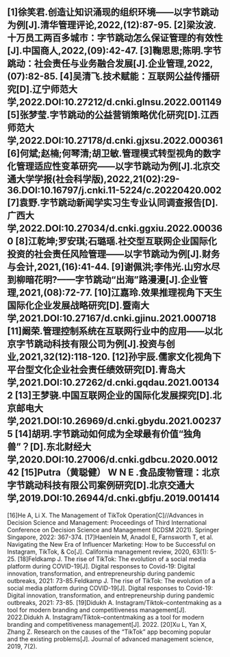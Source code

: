 [1]徐笑君.创造让知识涌现的组织环境——以字节跳动为例[J].清华管理评论,2022,(12):87-95.
[2]梁汝波.十万员工两百多城市：字节跳动怎么保证管理的有效性[J].中国商人,2022,(09):42-47.
[3]鞠思思;陈明.字节跳动：社会责任与业务融合发展[J].企业管理,2022,(07):82-85.
[4]吴清飞.技术赋能：互联网公益传播研究[D].辽宁师范大学,2022.DOI:10.27212/d.cnki.glnsu.2022.001149
[5]张梦莹.字节跳动的公益营销策略优化研究[D].江西师范大学,2022.DOI:10.27178/d.cnki.gjxsu.2022.000361
[6]何斌;赵楠;何琴清;胡卫敏.管理模式转型视角的数字化管理适应性变革研究——以字节跳动为例[J].北京交通大学学报(社会科学版),2022,21(02):29-36.DOI:10.16797/j.cnki.11-5224/c.20220420.002
[7]袁野.字节跳动新闻学实习生专业认同调查报告[D].广西大学,2022.DOI:10.27034/d.cnki.ggxiu.2022.000360
[8]江乾坤;罗安琪;石璐瑶.社交型互联网企业国际化投资的社会责任风险管理——以字节跳动为例[J].财务与会计,2021,(16):41-44.
[9]谢佩洪;李伟光.山穷水尽到柳暗花明?——字节跳动“出海”路漫漫[J].企业管理,2021,(08):72-77.
[10]江嘉玲.效果推理视角下天生国际化企业发展战略研究[D].暨南大学,2021.DOI:10.27167/d.cnki.gjinu.2021.000718
[11]阚荣.管理控制系统在互联网行业中的应用——以北京字节跳动科技有限公司为例[J].投资与创业,2021,32(12):118-120.
[12]孙宇辰.儒家文化视角下平台型文化企业社会责任绩效研究[D].青岛大学,2021.DOI:10.27262/d.cnki.gqdau.2021.001342
[13]王梦骁.中国互联网企业的国际化发展探究[D].北京邮电大学,2021.DOI:10.26969/d.cnki.gbydu.2021.002375
[14]胡玥.字节跳动如何成为全球最有价值“独角兽”？[D].东北财经大学,2020.DOI:10.27006/d.cnki.gdbcu.2020.001242
[15]Putra（黄聪健） W N E .食品废物管理：北京字节跳动科技有限公司案例研究[D].北京交通大学,2019.DOI:10.26944/d.cnki.gbfju.2019.001414
---
[16]He A, Li X. The Management of TikTok Operation[C]//Advances in Decision Science and Management: Proceedings of Third International Conference on Decision Science and Management (ICDSM 2021). Springer Singapore, 2022: 367-374.
[17]Haenlein M, Anadol E, Farnsworth T, et al. Navigating the New Era of Influencer Marketing: How to be Successful on Instagram, TikTok, & Co[J]. California management review, 2020, 63(1): 5-25.
[18]Feldkamp J. The rise of TikTok: The evolution of a social media platform during COVID-19[J]. Digital responses to Covid-19: Digital innovation, transformation, and entrepreneurship during pandemic outbreaks, 2021: 73-85.Feldkamp J. The rise of TikTok: The evolution of a social media platform during COVID-19[J]. Digital responses to Covid-19: Digital innovation, transformation, and entrepreneurship during pandemic outbreaks, 2021: 73-85.
[19]Didukh A. Instagram/Tiktok–contentmaking as a tool for modern branding and competitiveness management[J]. 2022.Didukh A. Instagram/Tiktok–contentmaking as a tool for modern branding and competitiveness management[J]. 2022.
[20]Xu L, Yan X, Zhang Z. Research on the causes of the “TikTok” app becoming popular and the existing problems[J]. Journal of advanced management science, 2019, 7(2).
